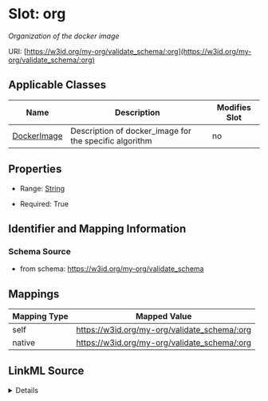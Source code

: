 

# Slot: org


_Organization of the docker image_





URI: [https://w3id.org/my-org/validate_schema/:org](https://w3id.org/my-org/validate_schema/:org)



<!-- no inheritance hierarchy -->





## Applicable Classes

| Name | Description | Modifies Slot |
| --- | --- | --- |
| [DockerImage](DockerImage.md) | Description of docker_image for the specific algorithm |  no  |







## Properties

* Range: [String](String.md)

* Required: True





## Identifier and Mapping Information







### Schema Source


* from schema: https://w3id.org/my-org/validate_schema




## Mappings

| Mapping Type | Mapped Value |
| ---  | ---  |
| self | https://w3id.org/my-org/validate_schema/:org |
| native | https://w3id.org/my-org/validate_schema/:org |




## LinkML Source

<details>
```yaml
name: org
description: Organization of the docker image
from_schema: https://w3id.org/my-org/validate_schema
rank: 1000
alias: org
domain_of:
- DockerImage
range: string
required: true

```
</details>